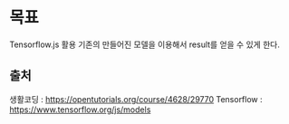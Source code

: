 # 목표

Tensorflow.js 활용 기존의 만들어진 모델을 이용해서 result를 얻을 수 있게 한다.

## 출처

생활코딩 : https://opentutorials.org/course/4628/29770
Tensorflow : https://www.tensorflow.org/js/models

